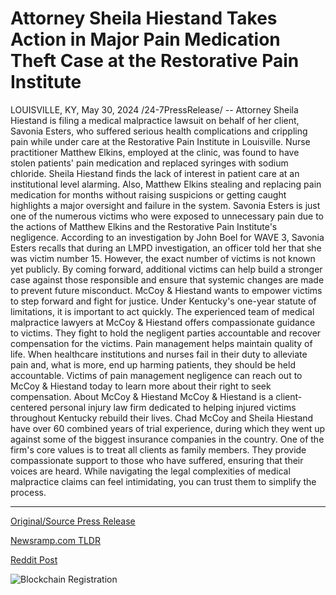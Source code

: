 # Attorney Sheila Hiestand Takes Action in Major Pain Medication Theft Case at the Restorative Pain Institute

LOUISVILLE, KY, May 30, 2024 /24-7PressRelease/ -- Attorney Sheila Hiestand is filing a medical malpractice lawsuit on behalf of her client, Savonia Esters, who suffered serious health complications and crippling pain while under care at the Restorative Pain Institute in Louisville. Nurse practitioner Matthew Elkins, employed at the clinic, was found to have stolen patients' pain medication and replaced syringes with sodium chloride.  Sheila Hiestand finds the lack of interest in patient care at an institutional level alarming. Also, Matthew Elkins stealing and replacing pain medication for months without raising suspicions or getting caught highlights a major oversight and failure in the system.  Savonia Esters is just one of the numerous victims who were exposed to unnecessary pain due to the actions of Matthew Elkins and the Restorative Pain Institute's negligence. According to an investigation by John Boel for WAVE 3, Savonia Esters recalls that during an LMPD investigation, an officer told her that she was victim number 15. However, the exact number of victims is not known yet publicly.  By coming forward, additional victims can help build a stronger case against those responsible and ensure that systemic changes are made to prevent future misconduct. McCoy & Hiestand wants to empower victims to step forward and fight for justice.  Under Kentucky's one-year statute of limitations, it is important to act quickly. The experienced team of medical malpractice lawyers at McCoy & Hiestand offers compassionate guidance to victims. They fight to hold the negligent parties accountable and recover compensation for the victims.  Pain management helps maintain quality of life. When healthcare institutions and nurses fail in their duty to alleviate pain and, what is more, end up harming patients, they should be held accountable. Victims of pain management negligence can reach out to McCoy & Hiestand today to learn more about their right to seek compensation.  About McCoy & Hiestand  McCoy & Hiestand is a client-centered personal injury law firm dedicated to helping injured victims throughout Kentucky rebuild their lives. Chad McCoy and Sheila Hiestand have over 60 combined years of trial experience, during which they went up against some of the biggest insurance companies in the country.  One of the firm's core values is to treat all clients as family members. They provide compassionate support to those who have suffered, ensuring that their voices are heard. While navigating the legal complexities of medical malpractice claims can feel intimidating, you can trust them to simplify the process. 

---

[Original/Source Press Release](https://www.24-7pressrelease.com/press-release/511263/attorney-sheila-hiestand-takes-action-in-major-pain-medication-theft-case-at-the-restorative-pain-institute)
                    

[Newsramp.com TLDR](None) 



[Reddit Post](https://www.reddit.com/r/newsramp/comments/1d3y4xk/medical_malpractice_lawsuit_filed_against/) 



![Blockchain Registration](https://cdn.newsramp.app/24-7PressRelease/qrcode/245/30/jazzGxoF.webp)